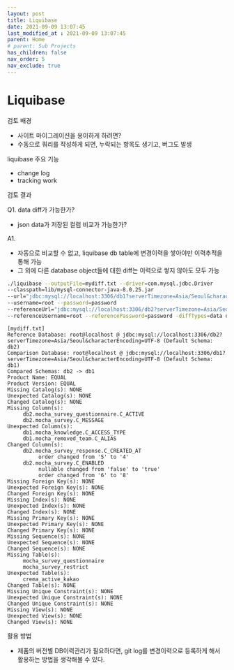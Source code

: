 ```yaml
---
layout: post
title: Liquibase
date: 2021-09-09 13:07:45
last_modified_at : 2021-09-09 13:07:45
parent: Home
# parent: Sub Projects
has_children: false
nav_order: 5
nav_exclude: true
---
```


# Liquibase

검토 배경

- 사이트 마이그레이션을 용이하게 하려면?
- 수동으로 쿼리를 작성하게 되면, 누락되는 항목도 생기고, 버그도 발생

liquibase 주요 기능

- change log
- tracking work

검토 결과

Q1. data diff가 가능한가?

- json data가 저장된 컬럼 비교가 가능한가?

A1. 

- 자동으로 비교할 수 없고, liquibase db table에 변경이력을 쌓아야만 이력추적을 통해 가능
- 그 외에 다른 database object들에 대한 diff는 이력으로 쌓지 않아도 모두 가능

```bash
./liquibase --outputFile=mydiff.txt --driver=com.mysql.jdbc.Driver 
--classpath=lib/mysql-connector-java-8.0.25.jar 
--url="jdbc:mysql://localhost:3306/db1?serverTimezone=Asia/Seoul&characterEncoding=UTF-8" 
--username=root --password=password 
--referenceUrl="jdbc:mysql://localhost:3306/db2?serverTimezone=Asia/Seoul&characterEncoding=UTF-8" 
--referenceUsername=root --referencePassword=password -diffTypes=data diff
```

```
[mydiff.txt]
Reference Database: root@localhost @ jdbc:mysql://localhost:3306/db2?serverTimezone=Asia/Seoul&characterEncoding=UTF-8 (Default Schema: db2)
Comparison Database: root@localhost @ jdbc:mysql://localhost:3306/db1?serverTimezone=Asia/Seoul&characterEncoding=UTF-8 (Default Schema: db1)
Compared Schemas: db2 -> db1
Product Name: EQUAL
Product Version: EQUAL
Missing Catalog(s): NONE
Unexpected Catalog(s): NONE
Changed Catalog(s): NONE
Missing Column(s): 
     db2.mocha_survey_questionnaire.C_ACTIVE
     db2.mocha_survey.C_MESSAGE
Unexpected Column(s): 
     db1.mocha_knowledge.C_ACCESS_TYPE
     db1.mocha_removed_team.C_ALIAS
Changed Column(s): 
     db2.mocha_survey_response.C_CREATED_AT
          order changed from '5' to '4'
     db2.mocha_survey.C_ENABLED
          nullable changed from 'false' to 'true'
          order changed from '6' to '8'
Missing Foreign Key(s): NONE
Unexpected Foreign Key(s): NONE
Changed Foreign Key(s): NONE
Missing Index(s): NONE
Unexpected Index(s): NONE
Changed Index(s): NONE
Missing Primary Key(s): NONE
Unexpected Primary Key(s): NONE
Changed Primary Key(s): NONE
Missing Sequence(s): NONE
Unexpected Sequence(s): NONE
Changed Sequence(s): NONE
Missing Table(s): 
     mocha_survey_questionnaire
     mocha_survey_restrict
Unexpected Table(s): 
     crema_active_kakao
Changed Table(s): NONE
Missing Unique Constraint(s): NONE
Unexpected Unique Constraint(s): NONE
Changed Unique Constraint(s): NONE
Missing View(s): NONE
Unexpected View(s): NONE
Changed View(s): NONE
```

활용 방법

- 제품의 버전별 DB이력관리가 필요하다면, git log를 변경이력으로 등록하게 해서 활용하는 방법을 생각해볼 수 있다.